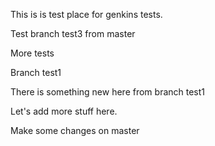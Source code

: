 This is is test place for genkins tests.

Test branch test3 from master

More tests

Branch test1

There is something new here from branch test1

Let's add more stuff here.

Make some changes on master
